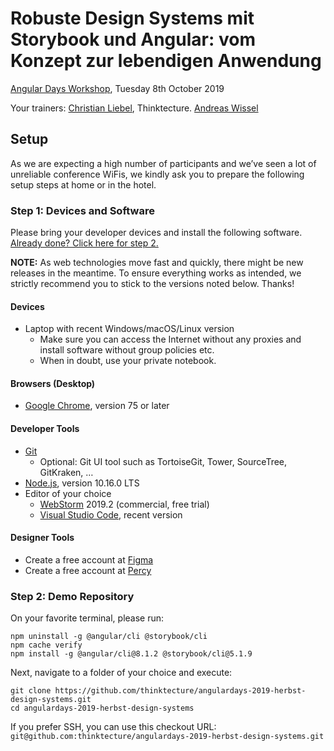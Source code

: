 # Robuste Design Systems mit Storybook und Angular: vom Konzept zur lebendigen Anwendung

[Angular Days Workshop](https://javascript-days.de/angular/robuste-design-systems-mit-storybook-und-angular-vom-konzept-zur-lebendigen-anwendung/), Tuesday 8th October 2019 

Your trainers: [Christian Liebel](https://twitter.com/christianliebel), Thinktecture. [Andreas Wissel](https://twitter.com/andreas_wissel)

## Setup

As we are expecting a high number of participants and we’ve seen a lot of unreliable conference WiFis, we kindly ask you to prepare the following setup steps at home or in the hotel.

### Step 1: Devices and Software

Please bring your developer devices and install the following software. [Already done? Click here for step 2.](#step-2-demo-repository)

**NOTE:** As web technologies move fast and quickly, there might be new releases in the meantime. To ensure everything works as intended, we strictly recommend you to stick to the versions noted below. Thanks!

#### Devices
- Laptop with recent Windows/macOS/Linux version
  - Make sure you can access the Internet without any proxies and install software without group policies etc.
  - When in doubt, use your private notebook.

#### Browsers (Desktop)
- [Google Chrome](https://www.google.de/chrome/browser/desktop/), version 75 or later

#### Developer Tools
- [Git](https://git-scm.com/)
  - Optional: Git UI tool such as TortoiseGit, Tower, SourceTree, GitKraken, …
- [Node.js](https://nodejs.org/en/), version 10.16.0 LTS
- Editor of your choice
  - [WebStorm](https://www.jetbrains.com/webstorm/) 2019.2 (commercial, free trial)
  - [Visual Studio Code](https://code.visualstudio.com/), recent version
  
#### Designer Tools
- Create a free account at [Figma](https://figma.com)
- Create a free account at [Percy](https://percy.io)

### Step 2: Demo Repository

On your favorite terminal, please run:

```
npm uninstall -g @angular/cli @storybook/cli
npm cache verify
npm install -g @angular/cli@8.1.2 @storybook/cli@5.1.9 
```

Next, navigate to a folder of your choice and execute:

```
git clone https://github.com/thinktecture/angulardays-2019-herbst-design-systems.git
cd angulardays-2019-herbst-design-systems
```

If you prefer SSH, you can use this checkout URL: `git@github.com:thinktecture/angulardays-2019-herbst-design-systems.git`
